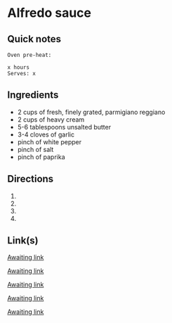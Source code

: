 # Alfredo sauce

## Quick notes 
```
Oven pre-heat:

x hours
Serves: x
```

## Ingredients
+ 2 cups of fresh, finely grated, parmigiano reggiano
+ 2 cups of heavy cream
+ 5-6 tablespoons unsalted butter
+ 3-4 cloves of garlic
+ pinch of white pepper
+ pinch of salt
+ pinch of paprika



## Directions
1. 


1. 


1. 


1. 


## Link(s)
[Awaiting link](url)

[Awaiting link](url)

[Awaiting link](url)

[Awaiting link](url)

[Awaiting link](url)
